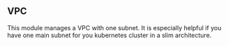 ## VPC

This module manages a VPC with one subnet. It is especially helpful if you have one main subnet for you kubernetes
cluster in a slim architecture.